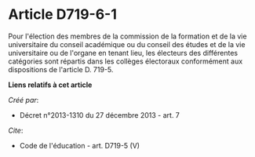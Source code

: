 # Article D719-6-1

Pour l'élection des membres de la commission de la formation et de la vie universitaire du conseil académique ou du conseil
des études et de la vie universitaire ou de l'organe en tenant lieu, les électeurs des différentes catégories sont répartis
dans les collèges électoraux conformément aux dispositions de l'article D. 719-5.

**Liens relatifs à cet article**

_Créé par_:

  - Décret n°2013-1310 du 27 décembre 2013 - art. 7

_Cite_:

  - Code de l'éducation - art. D719-5 (V)
